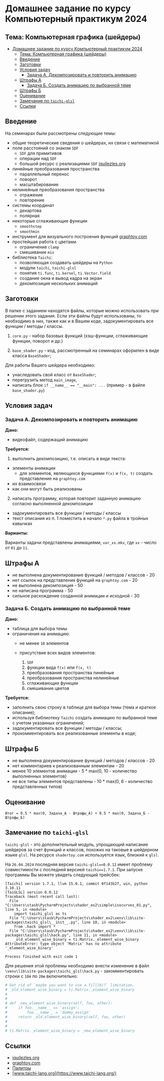 # Домашнее задание по курсу Компьютерный практикум 2024

## Тема: Компьютерная графика (шейдеры)

<!-- TOC -->
* [Домашнее задание по курсу Компьютерный практикум 2024](#домашнее-задание-по-курсу-компьютерный-практикум-2024)
  * [Тема: Компьютерная графика (шейдеры)](#тема-компьютерная-графика-шейдеры)
  * [Введение](#введение)
  * [Заготовки](#заготовки)
  * [Условия задач](#условия-задач)
    * [Задача А. Декомпозировать и повторить анимацию](#задача-а-декомпозировать-и-повторить-анимацию)
  * [Штрафы А](#штрафы-а)
    * [Задача Б. Создать анимацию по выбранной теме](#задача-б-создать-анимацию-по-выбранной-теме)
  * [Штрафы Б](#штрафы-б)
  * [Оценивание](#оценивание)
  * [Замечание по `taichi-glsl`](#замечание-по-taichi-glsl)
  * [Ссылки](#ссылки)
<!-- TOC -->

## Введение

На семинарах были рассмотрены следующие темы:

- общие теоретические сведения о шейдерах, их связи с математикой
- поле расстояний со знаком `SDF`
  - `SDF` для примитивов
  - операции над `SDF`
  - большой ресурс с реализациями `SDF` [iquilezles.org](https://iquilezles.org/) 
- линейные преобразования пространства
  - параллельный перенос
  - поворот
  - масштабирование
- нелинейные преобразования пространства
  - отражение
  - повторение
- системы координат
  - декартова
  - полярная
- некоторые сглаживающие функции
  - `smoothstep`
  - `smoothmin`
- инструмент для визуального построения функций [graphtoy.com](http://graphtoy.com)
- простейшая работа с цветами
  - ограничение `clamp`
  - смешивание `mix`
- библиотека `Taichi`:
  - позволяющая создавать шейдеры на `Python`
  - модули `taichi`, `taichi-glsl`
  - понятия `ti.func`, `ti.kernel`, `ti.Vector.field`
  - создание окна и вывод кадра на экран
  - декомпозиция нескольких анимаций


## Заготовки

В папке с заданием находятся файлы, которые можно использовать при решении этого задания.
Если эти файлы будут использованы, то необходимо в них, также как и в Вашем коде, задокументировать
все функции / методы / классы.

1. `core.py` - набор базовых функций (хэш-функции, сглаживающие функции, поворот и др.)

2. `base_shader.py` - код, рассмотренный на семинарах оформлен в виде класса `BaseShader`;

Для работы Вашего шейдера необходимо:

- унаследовать свой класс от `BaseShader`;
- перегрузить метод `main_image`,
- написать блок `if __name__ == "__main": ...` (пример - в файле `base_shader.py`)


## Условия задач

### Задача А. Декомпозировать и повторить анимацию

**Дано:**

- видеофайл, содержащий анимацию

**Требуется:**

1. выполнить декомпозицию, т.е. описать в виде текста:
  - элементы анимации
    - для элементов, являющихся функциями `f(x)` и `f(x, t)` создать представление на `graphtoy.com`
  - их взаимосвязи
  - как они могут быть реализованы

2. написать программу, которая повторит заданную анимацию согласно выполненной декомпозиции
  - задокументировать все функции / методы / классы
  - текст описания из п. 1 поместить в начало `*.py` файла в тройных кавычках

**Варианты:**

Варианты задачи представлены анимациями, `var_xx.mkv`, где `xx` - число от `01` до `11`.


## Штрафы А

- не выполнена документирование функций / методов / классов - 20
- нет ссылок на представления функций на `graphtoy.com` - 20
- не выполнена декомпозиция - 50
- не написана программа - 50
- сильное расхождение созданной анимации и исходной - 30


### Задача Б. Создать анимацию по выбранной теме

**Дано:**

- таблица для выбора темы
- ограничения на анимацию:
  - не менее `10` элементов
  - присутствие всех видов элементов:

    1. `SDF`
    2. функции вида `f(x)` или `f(x, t)`
    3. преобразования пространства линейные
    4. преобразования пространства нелинейные
    5. сглаживающие функции
    6. смешивание цветов

**Требуется:**

- заполнить свою строку в таблице для выбора темы (тема и краткое описание);
- используя библиотеку `Taichi` создать анимацию по выбранной теме с учетом указанных ограничений;
- задокументировать все функции / методы / классы;
- прокомментировать все реализованные элементы в коде;

## Штрафы Б

- не выполнена документирование функций / методов / классов - 20
- нет комментариев к реализованным элементам - 20
- менее 10 элементов анимации - 5 * max(0, 10 - количество выполненных элементов)
- не все типы элементов представлены - 10 * max(0, 6 - количество представленных типов)


## Оценивание

`Итог = 0.5 * max(0, Задача_А - Штрафы_А) + 0.5 * max(0, Задача_Б - Штрафы_Б)`

## Замечание по `taichi-glsl`

`taichi-glsl` - это дополнительный модуль, упрощающий написание шейдеров за счет функций и классов, похожих на
таковые в шейдерном языке `glsl`. На ресурсе `shadertoy.com` используется язык, близкий к `glsl`.

На `26.04.2024` последняя версия `taichi-glsl==0.0.12` имеет проблему совместимости с последней версией `taichi==1.7.1`.
При запуске программы Вы можете увидеть следующий трейсбек:

```
[Taichi] version 1.7.1, llvm 15.0.1, commit 0f143b2f, win, python 3.10.11
[TaiGLSL] version 0.0.12
Traceback (most recent call last):
  File "C:\Users\stasb\PycharmProjects\shader_ex2\simple\isocurves_01.py", line 5, in <module>
    import taichi_glsl as ts
  File "C:\Users\stasb\PycharmProjects\shader_ex2\venv\lib\site-packages\taichi_glsl\__init__.py", line 10, in <module>
    from .hack import *
  File "C:\Users\stasb\PycharmProjects\shader_ex2\venv\lib\site-packages\taichi_glsl\hack.py", line 11, in <module>
    _old_element_wise_binary = ti.Matrix._element_wise_binary
AttributeError: type object 'Matrix' has no attribute '_element_wise_binary'

Process finished with exit code 1
```

Для решения этой проблемы необходимо внести изменение в файл `\venv\lib\site-packages\taichi_glsl\hack.py` - 
закомментировать строки с `10й` по `20ю` включительно:

```python
# Get rid of `maybe you want to use a.fill(b)?` limitation.
# _old_element_wise_binary = ti.Matrix._element_wise_binary
# 
# 
# def _new_element_wise_binary(self, foo, other):
#     if foo.__name__ == 'assign':
#         foo.__name__ = 'dummy_assign'
#     return _old_element_wise_binary(self, foo, other)
# 
# 
# ti.Matrix._element_wise_binary = _new_element_wise_binary
```

## Ссылки

- [iquilezles.org](https://iquilezles.org/)
- [graphtoy.com](http://graphtoy.com)
- [Палитры](https://www.shadertoy.com/view/4dsSzr)
- [www.taichi-lang.org](https://www.taichi-lang.org/)